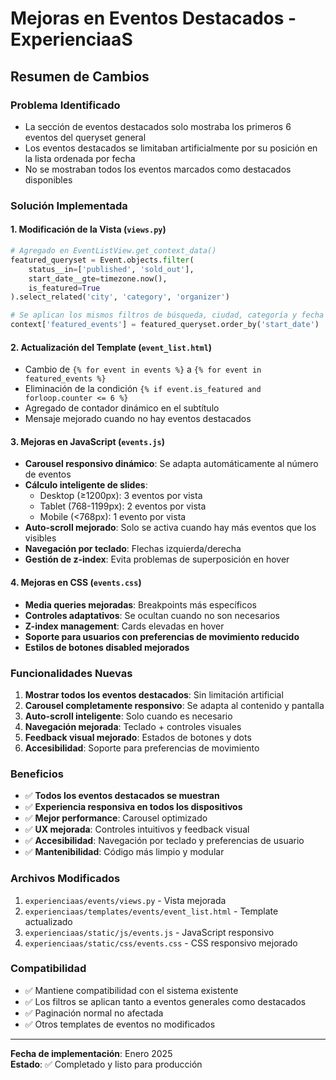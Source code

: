 # Mejoras en Eventos Destacados - ExperienciaaS

## Resumen de Cambios

### Problema Identificado
- La sección de eventos destacados solo mostraba los primeros 6 eventos del queryset general
- Los eventos destacados se limitaban artificialmente por su posición en la lista ordenada por fecha
- No se mostraban todos los eventos marcados como destacados disponibles

### Solución Implementada

#### 1. Modificación de la Vista (`views.py`)
```python
# Agregado en EventListView.get_context_data()
featured_queryset = Event.objects.filter(
    status__in=['published', 'sold_out'],
    start_date__gte=timezone.now(),
    is_featured=True
).select_related('city', 'category', 'organizer')

# Se aplican los mismos filtros de búsqueda, ciudad, categoría y fecha
context['featured_events'] = featured_queryset.order_by('start_date')
```

#### 2. Actualización del Template (`event_list.html`)
- Cambio de `{% for event in events %}` a `{% for event in featured_events %}`
- Eliminación de la condición `{% if event.is_featured and forloop.counter <= 6 %}`
- Agregado de contador dinámico en el subtítulo
- Mensaje mejorado cuando no hay eventos destacados

#### 3. Mejoras en JavaScript (`events.js`)
- **Carousel responsivo dinámico**: Se adapta automáticamente al número de eventos
- **Cálculo inteligente de slides**: 
  - Desktop (≥1200px): 3 eventos por vista
  - Tablet (768-1199px): 2 eventos por vista
  - Mobile (<768px): 1 evento por vista
- **Auto-scroll mejorado**: Solo se activa cuando hay más eventos que los visibles
- **Navegación por teclado**: Flechas izquierda/derecha
- **Gestión de z-index**: Evita problemas de superposición en hover

#### 4. Mejoras en CSS (`events.css`)
- **Media queries mejoradas**: Breakpoints más específicos
- **Controles adaptativos**: Se ocultan cuando no son necesarios
- **Z-index management**: Cards elevadas en hover
- **Soporte para usuarios con preferencias de movimiento reducido**
- **Estilos de botones disabled mejorados**

### Funcionalidades Nuevas

1. **Mostrar todos los eventos destacados**: Sin limitación artificial
2. **Carousel completamente responsivo**: Se adapta al contenido y pantalla
3. **Auto-scroll inteligente**: Solo cuando es necesario
4. **Navegación mejorada**: Teclado + controles visuales
5. **Feedback visual mejorado**: Estados de botones y dots
6. **Accesibilidad**: Soporte para preferencias de movimiento

### Beneficios

- ✅ **Todos los eventos destacados se muestran**
- ✅ **Experiencia responsiva en todos los dispositivos**
- ✅ **Mejor performance**: Carousel optimizado
- ✅ **UX mejorada**: Controles intuitivos y feedback visual
- ✅ **Accesibilidad**: Navegación por teclado y preferencias de usuario
- ✅ **Mantenibilidad**: Código más limpio y modular

### Archivos Modificados

1. `experienciaas/events/views.py` - Vista mejorada
2. `experienciaas/templates/events/event_list.html` - Template actualizado
3. `experienciaas/static/js/events.js` - JavaScript responsivo
4. `experienciaas/static/css/events.css` - CSS responsivo mejorado

### Compatibilidad

- ✅ Mantiene compatibilidad con el sistema existente
- ✅ Los filtros se aplican tanto a eventos generales como destacados
- ✅ Paginación normal no afectada
- ✅ Otros templates de eventos no modificados

---

**Fecha de implementación**: Enero 2025  
**Estado**: ✅ Completado y listo para producción
